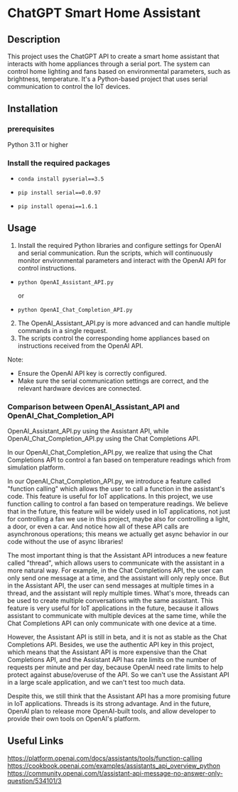 # ChatGPT Smart Home Assistant

## Description

This project uses the ChatGPT API to create a smart home assistant that interacts with home appliances through a serial port.
The system can control home lighting and fans based on environmental parameters, such as brightness, temperature.
It's a Python-based project that uses serial communication to control the IoT devices.

## Installation

### prerequisites

Python 3.11 or higher

### Install the required packages

* `conda install pyserial==3.5`

* `pip install serial==0.0.97`

* `pip install openai==1.6.1`

## Usage

1. Install the required Python libraries and configure settings for OpenAI and serial communication. Run the scripts, which will
   continuously monitor environmental parameters and interact with the OpenAI API for control instructions.

* `python OpenAI_Assistant_API.py`

  or
* `python OpenAI_Chat_Completion_API.py`

2. The OpenAI_Assistant_API.py is more advanced and can handle multiple commands in a single request.
3. The scripts control the corresponding home appliances based on instructions received from the OpenAI API.

Note:
* Ensure the OpenAI API key is correctly configured.
* Make sure the serial communication settings are correct, and the relevant hardware devices are connected.

### Comparison between OpenAI_Assistant_API and OpenAI_Chat_Completion_API

OpenAI_Assistant_API.py using the Assistant API, while OpenAI_Chat_Completion_API.py using the Chat Completions API.

In our OpenAI_Chat_Completion_API.py, we realize that using the Chat Completions API to control a fan based on temperature readings which from simulation platform.

In our OpenAI_Chat_Completion_API.py, we introduce a feature called "function calling" which allows the user to call a function in the assistant's code.
This feature is useful for IoT applications. In this project, we use function calling to control a fan based on temperature readings.
We believe that in the future, this feature will be widely used in IoT applications, not just for controlling a fan we use in this project, 
maybe also for controlling a light, a door, or even a car. And notice how all of these API calls are asynchronous operations;
this means we actually get async behavior in our code without the use of async libraries!

The most important thing is that the Assistant API introduces a new feature called "thread", which allows users to communicate with the assistant 
in a more natural way. For example, in the Chat Completions API, the user can only send one message at a time, and the assistant will only reply once.
But in the Assistant API, the user can send messages at multiple times in a thread, and the assistant will reply multiple times. What's more,
threads can be used to create multiple conversations with the same assistant. This feature is very useful for IoT applications in the future,
because it allows assistant to communicate with multiple devices at the same time, while the Chat Completions API can only communicate with one device at a time.

However, the Assistant API is still in beta, and it is not as stable as the Chat Completions API. Besides, we use the authentic API key in this project,
which means that the Assistant API is more expensive than the Chat Completions API, and the Assistant API has rate limits on the number of requests per minute and per day,
because OpenAI need rate limits to help protect against abuse/overuse of the API. So we can't use the Assistant API in a large scale application,
and we can't test too much data.

Despite this, we still think that the Assistant API has a more promising future in IoT applications. Threads is its strong advantage.
And in the future, OpenAI plan to release more OpenAI-built tools, and allow developer to provide their own tools on OpenAI's platform.

## Useful Links
https://platform.openai.com/docs/assistants/tools/function-calling
https://cookbook.openai.com/examples/assistants_api_overview_python
https://community.openai.com/t/assistant-api-message-no-answer-only-question/534101/3